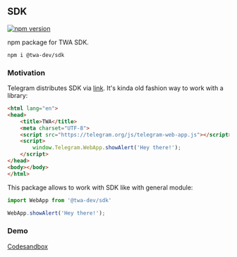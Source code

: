 ## SDK
[![npm version](https://img.shields.io/npm/v/@twa-dev/sdk)](https://www.npmjs.com/package/@twa-dev/sdk)

npm package for TWA SDK.

```
npm i @twa-dev/sdk
```

### Motivation
Telegram distributes SDK via [link](https://core.telegram.org/bots/webapps#initializing-web-apps). It's kinda old fashion way to work with a library:

```html
<html lang="en">
<head>
    <title>TWA</title>
    <meta charset="UTF-8">
    <script src="https://telegram.org/js/telegram-web-app.js"></script>
    <script>
        window.Telegram.WebApp.showAlert('Hey there!');
    </script>
</head>
<body></body>
</html>
```

This package allows to work with SDK like with general module:

```js
import WebApp from '@twa-dev/sdk'

WebApp.showAlert('Hey there!');
```

### Demo
[Codesandbox](https://codesandbox.io/s/sdk-kj5961)
